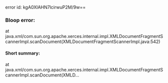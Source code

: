 error id: kgA0XlAHN7lcirwuP2M/9w==
### Bloop error:

at java.xml/com.sun.org.apache.xerces.internal.impl.XMLDocumentFragmentScannerImpl.scanDocument(XMLDocumentFragmentScannerImpl.java:542)
#### Short summary: 

at java.xml/com.sun.org.apache.xerces.internal.impl.XMLDocumentFragmentScannerImpl.scanDocument(XMLD...